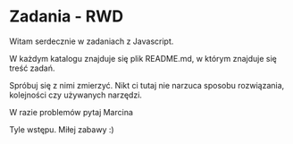 # Zadania - RWD

Witam serdecznie w zadaniach z Javascript.

W każdym katalogu znajduje się plik README.md, w którym znajduje się treść zadań.

Spróbuj się z nimi zmierzyć. Nikt ci tutaj nie narzuca sposobu rozwiązania, kolejności czy używanych narzędzi.

W razie problemów pytaj Marcina

Tyle wstępu. Miłej zabawy :)

